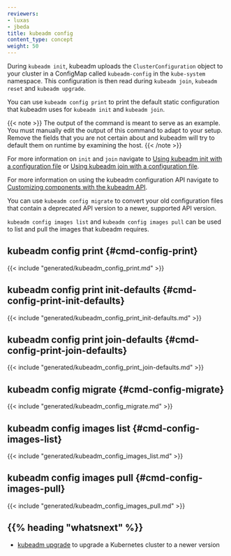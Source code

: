 ```yaml
---
reviewers:
- luxas
- jbeda
title: kubeadm config
content_type: concept
weight: 50
---
```


<!-- overview -->
During `kubeadm init`, kubeadm uploads the `ClusterConfiguration` object to your cluster
in a ConfigMap called `kubeadm-config` in the `kube-system` namespace. This configuration is then read during
`kubeadm join`, `kubeadm reset` and `kubeadm upgrade`.

You can use `kubeadm config print` to print the default static configuration that kubeadm
uses for `kubeadm init` and `kubeadm join`.

{{< note >}}
The output of the command is meant to serve as an example. You must manually edit the output
of this command to adapt to your setup. Remove the fields that you are not certain about and kubeadm
will try to default them on runtime by examining the host.
{{< /note >}}

For more information on `init` and `join` navigate to
[Using kubeadm init with a configuration file](/docs/reference/setup-tools/kubeadm/kubeadm-init/#config-file)
or [Using kubeadm join with a configuration file](/docs/reference/setup-tools/kubeadm/kubeadm-join/#config-file).

For more information on using the kubeadm configuration API navigate to
[Customizing components with the kubeadm API](/docs/setup/production-environment/tools/kubeadm/control-plane-flags).

You can use `kubeadm config migrate` to convert your old configuration files that contain a deprecated
API version to a newer, supported API version.

`kubeadm config images list` and `kubeadm config images pull` can be used to list and pull the images
that kubeadm requires.

<!-- body -->
## kubeadm config print {#cmd-config-print}

{{< include "generated/kubeadm_config_print.md" >}}

## kubeadm config print init-defaults {#cmd-config-print-init-defaults}

{{< include "generated/kubeadm_config_print_init-defaults.md" >}}

## kubeadm config print join-defaults {#cmd-config-print-join-defaults}

{{< include "generated/kubeadm_config_print_join-defaults.md" >}}

## kubeadm config migrate {#cmd-config-migrate}

{{< include "generated/kubeadm_config_migrate.md" >}}

## kubeadm config images list {#cmd-config-images-list}

{{< include "generated/kubeadm_config_images_list.md" >}}

## kubeadm config images pull {#cmd-config-images-pull}

{{< include "generated/kubeadm_config_images_pull.md" >}}

## {{% heading "whatsnext" %}}

* [kubeadm upgrade](/docs/reference/setup-tools/kubeadm/kubeadm-upgrade/) to upgrade a Kubernetes cluster to a newer version
